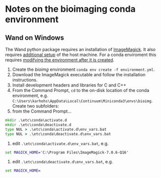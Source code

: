 # Notes on the bioimaging conda environment

## Wand on Windows
The Wand python package requires an installation of [ImageMagick](https://www.imagemagick.org/script/download.php). It also requires [additional setup](http://docs.wand-py.org/en/0.4.4/guide/install.html#install-imagemagick-on-windows) of the host machine. For a conda enviroment this requires [modifying the environment after it is created](https://conda.io/docs/using/envs.html#windows).

1. Create the *bioimg* environment `conda env create -f environment.yml`.
1. Download the ImageMagick executable and follow the installation instructions.
  1. Install development headers and libraries for C and C++
1. From the Command Prompt, `cd` to the on-disk location of the conda environment, e.g. `C:\Users\karhohs\AppData\Local\Continuum\Miniconda3\envs\bioimg`. Create two subfolders:
  1. from the Command Prompt...
  ```bat
  mkdir .\etc\conda\activate.d
  mkdir .\etc\conda\deactivate.d
  type NUL > .\etc\conda\activate.d\env_vars.bat
  type NUL > .\etc\conda\deactivate.d\env_vars.bat
  ```
  1. edit `.\etc\conda\activate.d\env_vars.bat`, e.g.
  ```bat
  set MAGICK_HOME='C:\Program Files\ImageMagick-7.0.6-Q16'
  ```
  1. edit `.\etc\conda\deactivate.d\env_vars.bat`, e.g.
  ```bat
  set MAGICK_HOME=
  ```
